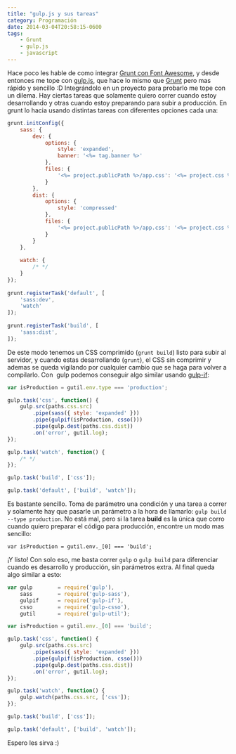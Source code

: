 ```yaml
---
title: "gulp.js y sus tareas"
category: Programación
date: 2014-03-04T20:58:15-0600
tags:
    - Grunt
    - gulp.js
    - javascript
---
```


Hace poco les hable de como integrar [Grunt con Font Awesome](http://osiux.ws/2013/12/usar-font-awesome-con-grunt/), y desde entonces me tope con [gulp.js](http://gulpjs.com/), que hace lo mismo que [Grunt](http://gruntjs.com/) pero mas rápido y sencillo :D Integrándolo en un proyecto para probarlo me tope con un dilema. Hay ciertas tareas que solamente quiero correr cuando estoy desarrollando y otras cuando estoy preparando para subir a producción. En grunt lo hacia usando distintas tareas con diferentes opciones cada una:

```javascript
grunt.initConfig({
    sass: {
        dev: {
            options: {
                style: 'expanded',
                banner: '<%= tag.banner %>'
            },
            files: {
                '<%= project.publicPath %>/app.css': '<%= project.css %>'
            }
        },
        dist: {
            options: {
                style: 'compressed'
            },
            files: {
                '<%= project.publicPath %>/app.css': '<%= project.css %>'
            }
        }
    },
 
    watch: {
        /* */
    }
});
 
grunt.registerTask('default', [
    'sass:dev',
    'watch'
]);
 
grunt.registerTask('build', [
    'sass:dist',
]);
```

De este modo tenemos un CSS comprimido (`grunt build`) listo para subir al servidor, y cuando estas desarrollando (`grunt`), el CSS sin comprimir y ademas se queda vigilando por cualquier cambio que se haga para volver a compilarlo. Con  gulp podemos conseguir algo similar usando [gulp-if](https://github.com/robrich/gulp-if):

```javascript
var isProduction = gutil.env.type === 'production';

gulp.task('css', function() {
    gulp.src(paths.css.src)
        .pipe(sass({ style: 'expanded' }))
        .pipe(gulpif(isProduction, csso()))
        .pipe(gulp.dest(paths.css.dist))
        .on('error', gutil.log);
});

gulp.task('watch', function() {
    /* */
});

gulp.task('build', ['css']);

gulp.task('default', ['build', 'watch']);
```

Es bastante sencillo. Toma de parámetro una condición y una tarea a correr y solamente hay que pasarle un parámetro a la hora de llamarlo: `gulp build --type production`. No está mal, pero si la tarea **build** es la única que corro cuando quiero preparar el código para producción, encontre un modo mas sencillo:

`var isProduction = gutil.env._[0] === 'build';`

¡Y listo! Con solo eso, me basta correr `gulp` o `gulp build` para diferenciar cuando es desarrollo y producción, sin parámetros extra. Al final queda algo similar a esto:

```javascript
var gulp        = require('gulp'),
    sass        = require('gulp-sass'),
    gulpif      = require('gulp-if'),
    csso        = require('gulp-csso'),
    gutil       = require('gulp-util');

var isProduction = gutil.env._[0] === 'build';

gulp.task('css', function() {
    gulp.src(paths.css.src)
        .pipe(sass({ style: 'expanded' }))
        .pipe(gulpif(isProduction, csso()))
        .pipe(gulp.dest(paths.css.dist))
        .on('error', gutil.log);
});

gulp.task('watch', function() {
    gulp.watch(paths.css.src, ['css']);
});

gulp.task('build', ['css']);

gulp.task('default', ['build', 'watch']);
```

Espero les sirva :)